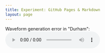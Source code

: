 ```yaml
---
title: Experiment: GitHub Pages & Markdown
layout: page
---
```

Waveform generation error in "Durham":
![This is sound](places.wav)
